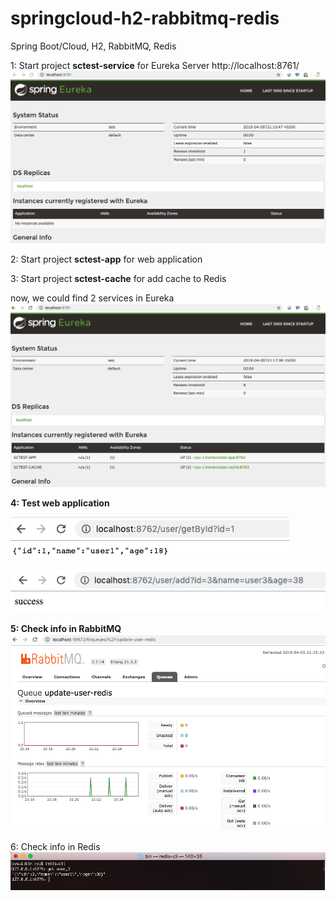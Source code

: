 # springcloud-h2-rabbitmq-redis
Spring Boot/Cloud, H2, RabbitMQ, Redis


1: Start project **sctest-service** for Eureka Server
http://localhost:8761/
![enter image description here](https://raw.githubusercontent.com/parisgo/springcloud-rabbitmq-redis/master/docs/images/01.png)

2: Start project **sctest-app** for web application

3: Start project **sctest-cache** for add cache to Redis

now, we could find 2 services in Eureka
![enter image description here](https://raw.githubusercontent.com/parisgo/springcloud-rabbitmq-redis/master/docs/images/02.png)


**4: Test web application**   

![enter image description here](https://raw.githubusercontent.com/parisgo/springcloud-rabbitmq-redis/master/docs/images/03.png)

![enter image description here](https://raw.githubusercontent.com/parisgo/springcloud-rabbitmq-redis/master/docs/images/04.png)

**5: Check info in RabbitMQ**
![enter image description here](https://raw.githubusercontent.com/parisgo/springcloud-rabbitmq-redis/master/docs/images/05.png)

6: Check info in Redis
![enter image description here](https://raw.githubusercontent.com/parisgo/springcloud-rabbitmq-redis/master/docs/images/06.png)
